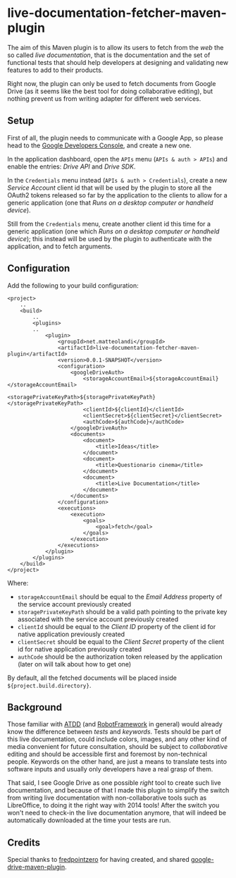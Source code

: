 # live-documentation-fetcher-maven-plugin

The aim of this Maven plugin is to allow its users to fetch from the *web* the
so called *live documentation*, that is the documentation and the set of
functional tests that should help developers at designing and validating new
features to add to their products.

Right now, the plugin can only be used to fetch documents from Google Drive (as
it seems like the best tool for doing collaborative editing), but nothing
prevent us from writing adapter for different web services.

## Setup

First of all, the plugin needs to communicate with a Google App, so please
head to the [Google Developers Console](https://console.developers.google.com),
and create a new one.

In the application dashboard, open the `APIs` menu (`APIs & auth > APIs`) and
enable the entries: *Drive API* and *Drive SDK*.

In the `Credentials` menu instead (`APIs & auth > Credentials`), create a new
*Service Account* client id that will be used by the plugin to store all the
OAuth2 tokens released so far by the application to the clients to allow for
a generic application (one that *Runs on a desktop computer or handheld
device*).

Still from the `Credentials` menu, create another client id this time for
a generic application (one which *Runs on a desktop computer or handheld
device*);  this instead will be used by the plugin to authenticate with the
application, and to fetch arguments.

## Configuration

Add the following to your build configuration:

    <project>
        ..
        <build>
            ..
            <plugins>
            ..
                <plugin>
                    <groupId>net.matteolandi</groupId>
                    <artifactId>live-documentation-fetcher-maven-plugin</artifactId>
                    <version>0.0.1-SNAPSHOT</version>
                    <configuration>
                        <googleDriveAuth>
                            <storageAccountEmail>${storageAccountEmail}</storageAccountEmail>
                            <storagePrivateKeyPath>${storagePrivateKeyPath}</storagePrivateKeyPath>
                            <clientId>${clientId}</clientId>
                            <clientSecret>${clientSecret}</clientSecret>
                            <authCode>${authCode}</authCode>
                        </googleDriveAuth>
                        <documents>
                            <document>
                                <title>Ideas</title>
                            </document>
                            <document>
                                <title>Questionario cinema</title>
                            </document>
                            <document>
                                <title>Live Documentation</title>
                            </document>
                        </documents>
                    </configuration>
                    <executions>
                        <execution>
                            <goals>
                                <goal>fetch</goal>
                            </goals>
                        </execution>
                    </executions>
                </plugin>
            </plugins>
        </build>
    </project>

Where:

- `storageAccountEmail` should be equal to the *Email Address* property of the
  service account previously created
- `storagePrivateKeyPath` should be a valid path pointing to the private key
  associated with the service account previously created
- `clientId` should be equal to the *Client ID* property of the client id for
  native application previously created
- `clientSecret` should be equal to the *Client Secret* property of the client
  id for native application previously created
- `authCode` should be the authorization token released by the application
  (later on will talk about how to get one)

By default, all the fetched documents will be placed inside
`${project.build.directory}`.


## Background

Those familiar with
[ATDD](http://en.wikipedia.org/wiki/Acceptance_test-driven_development) (and
[RobotFramework](http://robotframework.org/) in general) would already know the
difference between *tests* and *keywords*.  Tests should be part of this live
documentation, could include colors, images, and any other kind of media
convenient for future consultation, should be subject to *collaborative* editing
and should be accessible first and foremost by non-technical people.  Keywords
on the other hand, are just a means to translate tests into software inputs and
usually only developers have a real grasp of them.

That said, I see Google Drive as one possible *right* tool to create such live
documentation, and because of that I made this plugin to simplify the switch
from writing live documentation with non-collaborative tools such as
LibreOffice, to doing it the right way with 2014 tools!  After the switch you
won't need to check-in the live documentation anymore, that will indeed be
automatically downloaded at the time your tests are run.

## Credits

Special thanks to [fredpointzero](https://github.com/fredpointzero) for having
created, and shared
[google-drive-maven-plugin](https://github.com/fredpointzero/google-drive-maven-plugin).

